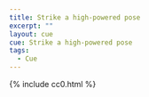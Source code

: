 ```yaml
---
title: Strike a high-powered pose
excerpt: ""
layout: cue
cue: Strike a high-powered pose
tags:
  - Cue
---
```


{% include cc0.html %}